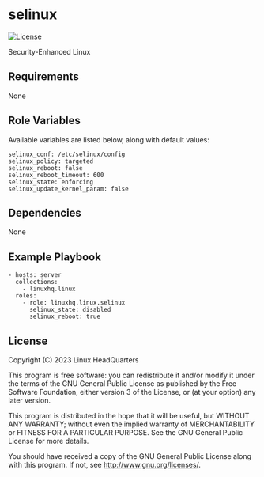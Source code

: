 # selinux

[![License](https://img.shields.io/badge/license-GPLv3-lightgreen)](https://www.gnu.org/licenses/gpl-3.0.en.html#license-text)

Security-Enhanced Linux

## Requirements

None

## Role Variables

Available variables are listed below, along with default values:

    selinux_conf: /etc/selinux/config
    selinux_policy: targeted
    selinux_reboot: false
    selinux_reboot_timeout: 600
    selinux_state: enforcing
    selinux_update_kernel_param: false

## Dependencies

None

## Example Playbook

    - hosts: server
      collections:
        - linuxhq.linux
      roles:
        - role: linuxhq.linux.selinux
          selinux_state: disabled
          selinux_reboot: true

## License

Copyright (C) 2023 Linux HeadQuarters

This program is free software: you can redistribute it and/or modify
it under the terms of the GNU General Public License as published by
the Free Software Foundation, either version 3 of the License, or
(at your option) any later version.

This program is distributed in the hope that it will be useful,
but WITHOUT ANY WARRANTY; without even the implied warranty of
MERCHANTABILITY or FITNESS FOR A PARTICULAR PURPOSE. See the
GNU General Public License for more details.

You should have received a copy of the GNU General Public License
along with this program. If not, see <http://www.gnu.org/licenses/>.
